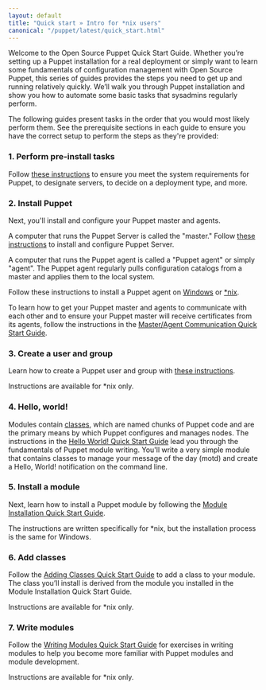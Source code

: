```yaml
---
layout: default
title: "Quick start » Intro for *nix users"
canonical: "/puppet/latest/quick_start.html"
---
```


Welcome to the Open Source Puppet Quick Start Guide. Whether you’re setting up a Puppet installation for a real deployment or simply want to learn some fundamentals of configuration management with Open Source Puppet, this series of guides provides the steps you need to get up and running relatively quickly. We’ll walk you through Puppet installation and show you how to automate some basic tasks that sysadmins regularly perform.

The following guides present tasks in the order that you would most likely perform them. See the prerequisite sections in each guide to ensure you have the correct setup to perform the steps as they're provided:

### 1. Perform pre-install tasks
Follow [these instructions](./install_pre.html) to ensure you meet the system requirements for Puppet, to designate servers, to decide on a deployment type, and more.

### 2. Install Puppet
Next, you'll install and configure your Puppet master and agents.

 A computer that runs the Puppet Server is called the "master." Follow [these instructions]({{puppetserver}}/install_from_packages.html) to install and configure Puppet Server.

A computer that runs the Puppet agent is called a "Puppet agent" or simply "agent". The Puppet agent regularly pulls configuration catalogs from a master and applies them to the local system.

 Follow these instructions to install a Puppet agent on [Windows](./install_windows.html) or [*nix](./install_linux.html).

To learn how to get your Puppet master and agents to communicate with each other and to ensure your Puppet master will receive certificates from its agents, follow the instructions in the [Master/Agent Communication Quick Start Guide](./quick_start_master_agent_communication.html).

### 3. Create a user and group
Learn how to create a Puppet user and group with [these instructions](./quick_start_user_group.html).

Instructions are available for *nix only.

### 4. Hello, world!
 Modules contain [classes](./lang_classes.html), which are named chunks of Puppet code and are the primary means by which Puppet configures and manages nodes. The instructions in the [Hello World! Quick Start Guide](./quick_start_helloworld.html) lead you through the fundamentals of Puppet module writing. You'll write a very simple module that contains classes to manage your message of the day (motd) and create a Hello, World! notification on the command line.

### 5. Install a module
 Next, learn how to install a Puppet module by following the [Module Installation Quick Start Guide](./quick_start_module_install_nix.html).

 The instructions are written specifically for *nix, but the installation process is the same for Windows.

### 6. Add classes
Follow the [Adding Classes Quick Start Guide](./quick_start_adding_classes_nix.html) to add a class to your module. The class you’ll install is derived from the module you installed in the Module Installation Quick Start Guide.

Instructions are available for *nix only.


### 7. Write modules
Follow the [Writing Modules Quick Start Guide](./quick_writing_nix.html) for exercises in writing modules to help you become more familiar with Puppet modules and module development.

Instructions are available for *nix only.



